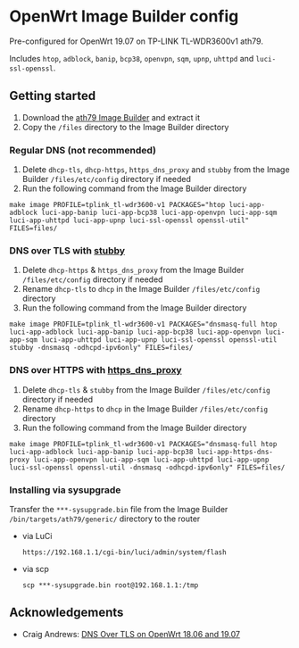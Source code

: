 # OpenWrt Image Builder config

Pre-configured for OpenWrt 19.07 on TP-LINK TL-WDR3600v1 ath79.

Includes `htop`, `adblock`, `banip`, `bcp38`, `openvpn`, `sqm`, `upnp`, `uhttpd` and `luci-ssl-openssl`.

## Getting started

1. Download the [ath79 Image Builder](https://downloads.openwrt.org/releases/19.07.0/targets/ath79/generic/openwrt-imagebuilder-19.07.0-ath79-generic.Linux-x86_64.tar.xz) and extract it
2. Copy the `/files` directory to the Image Builder directory

### Regular DNS (not recommended)

1. Delete `dhcp-tls`, `dhcp-https`, `https_dns_proxy` and `stubby` from the Image Builder `/files/etc/config` directory if needed
2. Run the following command from the Image Builder directory

```
make image PROFILE=tplink_tl-wdr3600-v1 PACKAGES="htop luci-app-adblock luci-app-banip luci-app-bcp38 luci-app-openvpn luci-app-sqm luci-app-uhttpd luci-app-upnp luci-ssl-openssl openssl-util" FILES=files/
```

### DNS over TLS with [stubby](https://github.com/getdnsapi/stubby)

1. Delete `dhcp-https` & `https_dns_proxy` from the Image Builder `/files/etc/config` directory if needed
2. Rename `dhcp-tls` to `dhcp` in the Image Builder `/files/etc/config` directory
3. Run the following command from the Image Builder directory

```
make image PROFILE=tplink_tl-wdr3600-v1 PACKAGES="dnsmasq-full htop luci-app-adblock luci-app-banip luci-app-bcp38 luci-app-openvpn luci-app-sqm luci-app-uhttpd luci-app-upnp luci-ssl-openssl openssl-util stubby -dnsmasq -odhcpd-ipv6only" FILES=files/
```

### DNS over HTTPS with [https_dns_proxy](https://github.com/aarond10/https_dns_proxy)

1. Delete `dhcp-tls` & `stubby` from the Image Builder `/files/etc/config` directory if needed
2. Rename `dhcp-https` to `dhcp` in the Image Builder `/files/etc/config` directory
3. Run the following command from the Image Builder directory

```
make image PROFILE=tplink_tl-wdr3600-v1 PACKAGES="dnsmasq-full htop luci-app-adblock luci-app-banip luci-app-bcp38 luci-app-https-dns-proxy luci-app-openvpn luci-app-sqm luci-app-uhttpd luci-app-upnp luci-ssl-openssl openssl-util -dnsmasq -odhcpd-ipv6only" FILES=files/
```

### Installing via sysupgrade

Transfer the `***-sysupgrade.bin` file from the Image Builder `/bin/targets/ath79/generic/` directory to the router

- via LuCi
  ```
  https://192.168.1.1/cgi-bin/luci/admin/system/flash
  ```
- via scp
  ```
  scp ***-sysupgrade.bin root@192.168.1.1:/tmp
  ```

## Acknowledgements

- Craig Andrews: [DNS Over TLS on OpenWrt 18.06 and 19.07](https://candrews.integralblue.com/2018/08/dns-over-tls-on-openwrt-18-06/)
